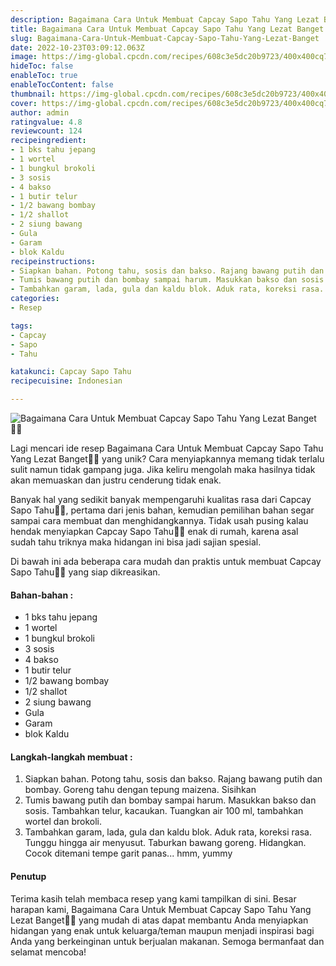 ```yaml
---
description: Bagaimana Cara Untuk Membuat Capcay Sapo Tahu Yang Lezat Banget"
title: Bagaimana Cara Untuk Membuat Capcay Sapo Tahu Yang Lezat Banget
slug: Bagaimana-Cara-Untuk-Membuat-Capcay-Sapo-Tahu-Yang-Lezat-Banget
date: 2022-10-23T03:09:12.063Z
image: https://img-global.cpcdn.com/recipes/608c3e5dc20b9723/400x400cq70/photo.jpg
hideToc: false
enableToc: true
enableTocContent: false
thumbnail: https://img-global.cpcdn.com/recipes/608c3e5dc20b9723/400x400cq70/photo.jpg
cover: https://img-global.cpcdn.com/recipes/608c3e5dc20b9723/400x400cq70/photo.jpg
author: admin
ratingvalue: 4.8
reviewcount: 124
recipeingredient:
- 1 bks tahu jepang
- 1 wortel
- 1 bungkul brokoli
- 3 sosis
- 4 bakso
- 1 butir telur
- 1/2 bawang bombay
- 1/2 shallot
- 2 siung bawang
- Gula
- Garam
- blok Kaldu
recipeinstructions:
- Siapkan bahan. Potong tahu, sosis dan bakso. Rajang bawang putih dan bombay. Goreng tahu dengan tepung maizena. Sisihkan
- Tumis bawang putih dan bombay sampai harum. Masukkan bakso dan sosis. Tambahkan telur, kacaukan. Tuangkan air 100 ml, tambahkan wortel dan brokoli.
- Tambahkan garam, lada, gula dan kaldu blok. Aduk rata, koreksi rasa. Tunggu hingga air menyusut. Taburkan bawang goreng. Hidangkan. Cocok ditemani tempe garit panas... hmm, yummy
categories:
- Resep

tags:
- Capcay
- Sapo
- Tahu

katakunci: Capcay Sapo Tahu
recipecuisine: Indonesian

---
```


![Bagaimana Cara Untuk Membuat Capcay Sapo Tahu Yang Lezat Banget👩‍🍳](https://img-global.cpcdn.com/recipes/608c3e5dc20b9723/400x400cq70/photo.jpg)

Lagi mencari ide resep Bagaimana Cara Untuk Membuat Capcay Sapo Tahu Yang Lezat Banget👩‍🍳 yang unik? Cara menyiapkannya memang tidak terlalu sulit namun tidak gampang juga. Jika keliru mengolah maka hasilnya tidak akan memuaskan dan justru cenderung tidak enak.

Banyak hal yang sedikit banyak mempengaruhi kualitas rasa dari Capcay Sapo Tahu👩‍🍳, pertama dari jenis bahan, kemudian pemilihan bahan segar sampai cara membuat dan menghidangkannya. Tidak usah pusing kalau hendak menyiapkan Capcay Sapo Tahu👩‍🍳 enak di rumah, karena asal sudah tahu triknya maka hidangan ini bisa jadi sajian spesial.

Di bawah ini ada beberapa cara mudah dan praktis untuk membuat Capcay Sapo Tahu👩‍🍳 yang siap dikreasikan.

<!--inarticleads1-->

#### Bahan-bahan :

- 1 bks tahu jepang
- 1 wortel
- 1 bungkul brokoli
- 3 sosis
- 4 bakso
- 1 butir telur
- 1/2 bawang bombay
- 1/2 shallot
- 2 siung bawang
- Gula
- Garam
- blok Kaldu

<!--inarticleads2-->

#### Langkah-langkah membuat :

1. Siapkan bahan. Potong tahu, sosis dan bakso. Rajang bawang putih dan bombay. Goreng tahu dengan tepung maizena. Sisihkan
1. Tumis bawang putih dan bombay sampai harum. Masukkan bakso dan sosis. Tambahkan telur, kacaukan. Tuangkan air 100 ml, tambahkan wortel dan brokoli.
1. Tambahkan garam, lada, gula dan kaldu blok. Aduk rata, koreksi rasa. Tunggu hingga air menyusut. Taburkan bawang goreng. Hidangkan. Cocok ditemani tempe garit panas... hmm, yummy

#### Penutup

Terima kasih telah membaca resep yang kami tampilkan di sini. Besar harapan kami, Bagaimana Cara Untuk Membuat Capcay Sapo Tahu Yang Lezat Banget👩‍🍳 yang mudah di atas dapat membantu Anda menyiapkan hidangan yang enak untuk keluarga/teman maupun menjadi inspirasi bagi Anda yang berkeinginan untuk berjualan makanan. Semoga bermanfaat dan selamat mencoba!
